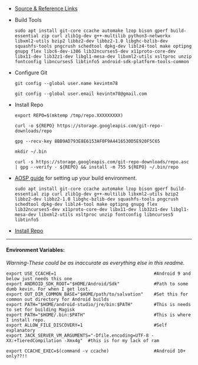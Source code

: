 * [Source & Reference Links](../docs/references.md)

* Build Tools

      sudo apt install git-core ccache automake lzop bison gperf build-essential zip curl zlib1g-dev g++-multilib python3-networkx libxml2-utils bzip2 libbz2-dev libbz2-1.0 libghc-bzlib-dev squashfs-tools pngcrush schedtool dpkg-dev liblz4-tool make optipng gnupg flex libc6-dev-i386 lib32ncurses5-dev x11proto-core-dev libx11-dev lib32z1-dev libgl1-mesa-dev libxml2-utils xsltproc unzip fontconfig libncurses5 libtinfo5 android-sdk-platform-tools-common

* Configure Git


      git config --global user.name kevintm78

      git config --global user.email kevintm78@gmail.com

* Install Repo

      export REPO=$(mktemp /tmp/repo.XXXXXXXXX)

      curl -o ${REPO} https://storage.googleapis.com/git-repo-downloads/repo

      gpg --recv-key 8BB9AD793E8E6153AF0F9A4416530D5E920F5C65

      mkdir ~/.bin

      curl -s https://storage.googleapis.com/git-repo-downloads/repo.asc | gpg --verify - ${REPO} && install -m 755 ${REPO} ~/.bin/repo

* [AOSP guide](https://source.android.com/setup/build/initializing) for setting up your build environment.

      sudo apt install git-core ccache automake lzop bison gperf build-essential zip curl zlib1g-dev g++-multilib libxml2-utils bzip2 libbz2-dev libbz2-1.0 libghc-bzlib-dev squashfs-tools pngcrush schedtool dpkg-dev liblz4-tool make optipng gnupg flex lib32ncurses5-dev x11proto-core-dev libx11-dev lib32z1-dev libgl1-mesa-dev libxml2-utils xsltproc unzip fontconfig libncurses5 libtinfo5
      
* [Install Repo](../docs/build_setup/installing-repo.md)
________________________________________________________________________________________________________________________________________________________

#### Environment Variables:
  *Warning-These could be as inaccurate as everything else in this readme.*

    export USE_CCACHE=1                                     #Android 9 and below just needs this one
    export ANDROID_SDK_ROOT="$HOME/Android/Sdk"             #Path to some dumb kevin. For when I get lost.
    export OUT_DIR_COMMON_BASE="$HOME/path/to/salvation"    #Set this for common out directory for Android builds
    export PATH="$HOME/android-studio/jre/bin:$PATH"        #This is needs to set for building Magisk
    export PATH="$HOME/.bin:$PATH"                          #This is where I install repo.
    export ALLOW_FILE_DISCOVERY=1                           #Self explanatory
    export JACK_SERVER_VM_ARGUMENTS="-Dfile.encoding=UTF-8 -XX:+TieredCompilation -Xmx4g"  #this is for my lack of ram

    export CCACHE_EXEC=$(command -v ccache)                 #Android 10+ only??!!

